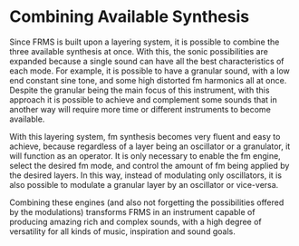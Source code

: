 # Combining Available Synthesis

Since FRMS is built upon a layering system, it is possible to combine the three available synthesis at once. With this, the sonic possibilities are expanded because a single sound can have all the best characteristics of each mode. For example, it is possible to have a granular sound, with a low end constant sine tone, and some high distorted fm harmonics all at once. Despite the granular being the main focus of this instrument, with this approach it is possible to achieve and complement some sounds that in another way will require more time or different instruments to become available.

With this layering system, fm synthesis becomes very fluent and easy to achieve, because regardless of a layer being an oscillator or a granulator, it will function as an operator. It is only necessary to enable the fm engine, select the desired fm mode, and control the amount of fm being applied by the desired layers. In this way, instead of modulating only oscillators, it is also possible to modulate a granular layer by an oscillator or vice-versa.

Combining these engines (and also not forgetting the possibilities offered by the modulations) transforms FRMS in an instrument capable of producing amazing rich and complex sounds, with a high degree of versatility for all kinds of music, inspiration and sound goals.
